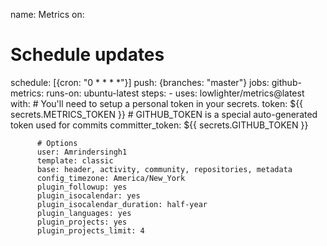 name: Metrics
on:
  # Schedule updates
  schedule: [{cron: "0 * * * *"}]
  push: {branches: "master"}
jobs:
  github-metrics:
    runs-on: ubuntu-latest
    steps:
      - uses: lowlighter/metrics@latest
        with:
          # You'll need to setup a personal token in your secrets.
          token: ${{ secrets.METRICS_TOKEN }}
          # GITHUB_TOKEN is a special auto-generated token used for commits
          committer_token: ${{ secrets.GITHUB_TOKEN }}

          # Options
          user: Amrindersingh1
          template: classic
          base: header, activity, community, repositories, metadata
          config_timezone: America/New_York
          plugin_followup: yes
          plugin_isocalendar: yes
          plugin_isocalendar_duration: half-year
          plugin_languages: yes
          plugin_projects: yes
          plugin_projects_limit: 4
